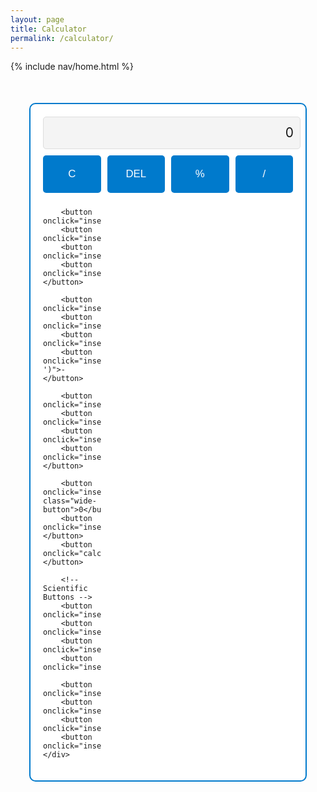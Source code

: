 ```yaml
---
layout: page
title: Calculator 
permalink: /calculator/
---
```



{% include nav/home.html %}

<style>
    body.light-theme {
        background-color: white;
        color: black;
    }

    body.dark-theme {
        background-color: #333;
        color: white;
    }

    body.blue-theme {
        background-color: #007acc;
        color: white;
    }

    body.red-theme {
        background-color: #ff4c4c;
        color: white;
    }

    body.green-theme {
        background-color: #28a745;
        color: white;
    }

    body.grey-theme {
        background-color: #aaa;
        color: white;
    }

    .calculator {
        width: 400px;
        margin: 50px auto;
        padding: 20px;
        border: 2px solid #007acc;
        border-radius: 10px;
        background-color: white;
    }

    .display {
        width: 100%;
        height: 50px;
        background-color: #f4f4f4;
        border: 1px solid #ddd;
        border-radius: 5px;
        margin-bottom: 10px;
        font-size: 1.5em;
        text-align: right;
        padding-right: 10px;
        line-height: 50px;
    }

    .button-container {
        display: grid;
        grid-template-columns: repeat(4, 1fr);
        grid-gap: 10px;
    }

    .button-container button {
        padding: 20px;
        background-color: #007acc;
        color: white;
        border: none;
        border-radius: 5px;
        font-size: 1.2em;
        cursor: pointer;
    }

    .button-container button:hover {
        background-color: #005fa3;
    }

    .wide-button {
        grid-column: span 2;
    }

</style>

<div class="calculator">
    <div id="display" class="display">0</div>
    <div class="button-container">
        <button onclick="clearDisplay()">C</button>
        <button onclick="deleteLast()">DEL</button>
        <button onclick="insert('%')">%</button>
        <button onclick="insert('/')">/</button>

        <button onclick="insert('7')">7</button>
        <button onclick="insert('8')">8</button>
        <button onclick="insert('9')">9</button>
        <button onclick="insert('*')">*</button>

        <button onclick="insert('4')">4</button>
        <button onclick="insert('5')">5</button>
        <button onclick="insert('6')">6</button>
        <button onclick="insert('-')">-</button>

        <button onclick="insert('1')">1</button>
        <button onclick="insert('2')">2</button>
        <button onclick="insert('3')">3</button>
        <button onclick="insert('+')">+</button>

        <button onclick="insert('0')" class="wide-button">0</button>
        <button onclick="insert('.')">.</button>
        <button onclick="calculate()">=</button>

        <!-- Scientific Buttons -->
        <button onclick="insert('Math.PI')">π</button>
        <button onclick="insert('Math.E')">e</button>
        <button onclick="insert('Math.sqrt(')">√</button>
        <button onclick="insert('Math.log(')">log</button>

        <button onclick="insert('Math.sin(')">sin</button>
        <button onclick="insert('Math.cos(')">cos</button>
        <button onclick="insert('Math.tan(')">tan</button>
        <button onclick="insert('Math.pow(')">x^y</button>
    </div>
</div>

<script>
    let display = document.getElementById("display");

    // Clear the display
    function clearDisplay() {
        display.innerHTML = "0";
    }

    // Delete the last character
    function deleteLast() {
        if (display.innerHTML.length > 1) {
            display.innerHTML = display.innerHTML.slice(0, -1);
        } else {
            display.innerHTML = "0";
        }
    }

    // Insert value into the display
    function insert(value) {
        if (display.innerHTML === "0") {
            display.innerHTML = value;
        } else {
            display.innerHTML += value;
        }
    }

    // Calculate the result
    function calculate() {
        try {
            display.innerHTML = eval(display.innerHTML);
        } catch (e) {
            display.innerHTML = "Error";
        }
    }
</script>
